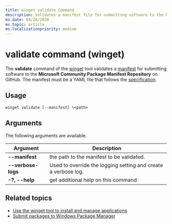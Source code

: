 ```yaml
---
title: winget validate Command
description: Validates a manifest file for submitting software to the Microsoft Community Package Manifest Repository on GitHub.
ms.date: 04/28/2020
ms.topic: article
ms.localizationpriority: medium
---
```


# validate command (winget)

The **validate** command of the [winget](index.md) tool validates a [manifest](../package/manifest.md) for submitting software to the **Microsoft Community Package Manifest Repository** on GitHub. The manifest must be a YAML file that follows the [specification](https://github.com/microsoft/winget-pkgs/blob/master/AUTHORING_MANIFESTS.md).

## Usage

`winget validate [--manifest] \<path>`

## Arguments

The following arguments are available.

| Argument  | Description |
|--------------|-------------|
| **--manifest** |  the path to the manifest to be validated. |
| **--verbose-logs** | Used to override the logging setting and create a verbose log. |
| **-?, --help** |  get additional help on this command |

## Related topics

* [Use the winget tool to install and manage applications](index.md)
* [Submit packages to Windows Package Manager](../package/index.md)
